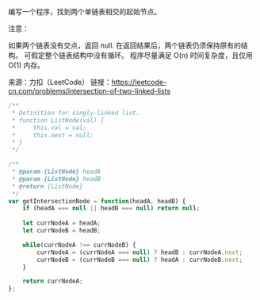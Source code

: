 编写一个程序，找到两个单链表相交的起始节点。 

注意：

如果两个链表没有交点，返回 null.
在返回结果后，两个链表仍须保持原有的结构。
可假定整个链表结构中没有循环。
程序尽量满足 O(n) 时间复杂度，且仅用 O(1) 内存。

来源：力扣（LeetCode）
链接：https://leetcode-cn.com/problems/intersection-of-two-linked-lists

```javascript
/**
 * Definition for singly-linked list.
 * function ListNode(val) {
 *     this.val = val;
 *     this.next = null;
 * }
 */

/**
 * @param {ListNode} headA
 * @param {ListNode} headB
 * @return {ListNode}
 */
var getIntersectionNode = function(headA, headB) {
    if (headA === null || headB === null) return null;
    
    let currNodeA = headA;
    let currNodeB = headB;

    while(currNodeA !== currNodeB) {
        currNodeA = (currNodeA === null) ? headB : currNodeA.next;
        currNodeB = (currNodeB === null) ? headA : currNodeB.next;
    }

    return currNodeA;
};
```

